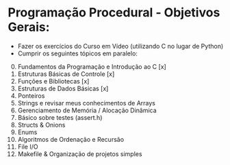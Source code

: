# Programação Procedural - Objetivos Gerais:

- Fazer os exercícios do Curso em Vídeo (utilizando C no lugar de Python)
- Cumprir os seguintes tópicos em paralelo:

0. Fundamentos da Programação e Introdução ao C [x]
1. Estruturas Básicas de Controle [x]
2. Funções e Bibliotecas [x]
3. Estruturas de Dados Básicas [x]
4. Ponteiros
5. Strings e revisar meus conhecimentos de Arrays
6. Gerenciamento de Memória / Alocação Dinâmica
7. Básico sobre testes (assert.h)
8. Structs & Onions
9. Enums
10. Algoritmos de Ordenação e Recursão
11. File I/O
12. Makefile & Organização de projetos simples